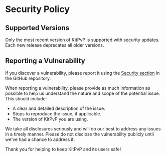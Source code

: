 # Security Policy

## Supported Versions

Only the most recent version of KitPvP is supported with security updates. Each new release deprecates all older
versions.

## Reporting a Vulnerability

If you discover a vulnerability, please report it using the
[Security section](https://github.com/Foulest/KitPvP/security) in the GitHub repository.

When reporting a vulnerability, please provide as much information as possible to help us understand the nature and
scope of the potential issue. This should include:

- A clear and detailed description of the issue.
- Steps to reproduce the issue, if applicable.
- The version of KitPvP you are using.

We take all disclosures seriously and will do our best to address any issues in a timely manner. Please do not disclose
the vulnerability publicly until we've had a chance to address it.

Thank you for helping to keep KitPvP and its users safe!
